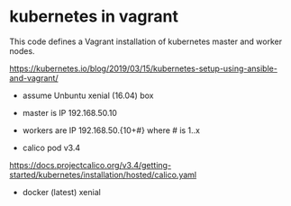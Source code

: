 # kubernetes in vagrant

This code defines a Vagrant installation of kubernetes master and worker nodes.

https://kubernetes.io/blog/2019/03/15/kubernetes-setup-using-ansible-and-vagrant/

- assume Unbuntu xenial (16.04) box
- master is IP 192.168.50.10
- workers are IP 192.168.50.{10+#} where # is 1..x

- calico pod v3.4

https://docs.projectcalico.org/v3.4/getting-started/kubernetes/installation/hosted/calico.yaml

- docker (latest) xenial